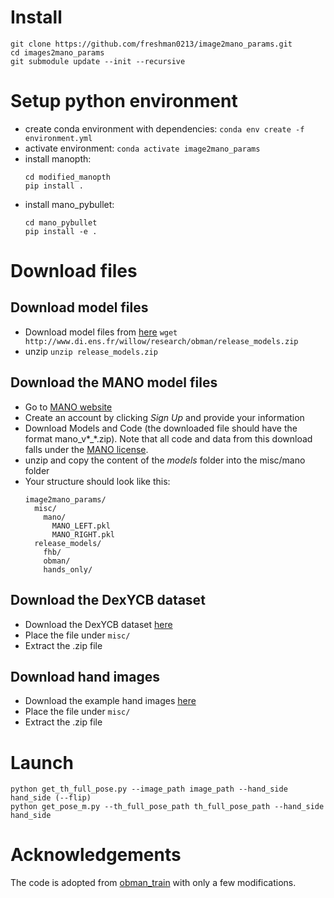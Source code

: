 # Install

```
git clone https://github.com/freshman0213/image2mano_params.git
cd images2mano_params
git submodule update --init --recursive
```


# Setup python environment

- create conda environment with dependencies: `conda env create -f environment.yml`
- activate environment: `conda activate image2mano_params`
- install manopth:
  ```
  cd modified_manopth
  pip install .
  ```
- install mano_pybullet:
  ```
  cd mano_pybullet
  pip install -e .
  ```

# Download files

## Download model files

- Download model files from [here](http://www.di.ens.fr/willow/research/obman/release_models.zip) `wget http://www.di.ens.fr/willow/research/obman/release_models.zip`
- unzip `unzip release_models.zip`

## Download the MANO model files

- Go to [MANO website](http://mano.is.tue.mpg.de/)
- Create an account by clicking *Sign Up* and provide your information
- Download Models and Code (the downloaded file should have the format mano_v*_*.zip). Note that all code and data from this download falls under the [MANO license](http://mano.is.tue.mpg.de/license).
- unzip and copy the content of the *models* folder into the misc/mano folder
- Your structure should look like this:
  ```
  image2mano_params/
    misc/
      mano/
        MANO_LEFT.pkl
        MANO_RIGHT.pkl
    release_models/
      fhb/
      obman/
      hands_only/
  ```

## Download the DexYCB dataset

- Download the DexYCB dataset [here](https://drive.google.com/file/d/1YhbSyuWB4JpANorp2E6hwzaqqU7drEfy/view?usp=sharing)
- Place the file under `misc/`
- Extract the .zip file

## Download hand images

- Download the example hand images [here](https://drive.google.com/file/d/1uZQrjsguuNuaNLiqvvN8NOk-6iH_9O8b/view?usp=sharing)
- Place the file under `misc/`
- Extract the .zip file


# Launch

```
python get_th_full_pose.py --image_path image_path --hand_side hand_side (--flip)
python get_pose_m.py --th_full_pose_path th_full_pose_path --hand_side hand_side
```

# Acknowledgements

The code is adopted from [obman_train](https://github.com/hassony2/obman_train) with only a few modifications.